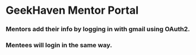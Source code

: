 # GeekHaven Mentor Portal

### Mentors add their info by logging in with gmail using OAuth2.

### Mentees will login in the same way.
